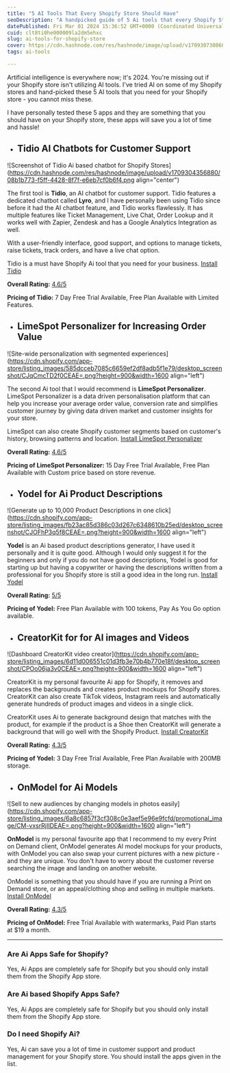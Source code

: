 ```yaml
---
title: "5 AI Tools That Every Shopify Store Should Have"
seoDescription: "A handpicked guide of 5 Ai tools that every Shopify Store should have installed on their Shopify Store. Includes Customer Support, Product Design"
datePublished: Fri Mar 01 2024 15:36:52 GMT+0000 (Coordinated Universal Time)
cuid: clt8ti0he000009la2dm5ehxc
slug: ai-tools-for-shopify-store
cover: https://cdn.hashnode.com/res/hashnode/image/upload/v1709307308687/af3bfd81-7ec3-4bdd-aa74-02b53da4856c.png
tags: ai-tools

---
```


Artificial intelligence is everywhere now; it's 2024. You're missing out if your Shopify store isn't utilizing AI tools. I've tried AI on some of my Shopify stores and hand-picked these 5 AI tools that you need for your Shopify store - you cannot miss these.

I have personally tested these 5 apps and they are something that you should have on your Shopify store, these apps will save you a lot of time and hassle!

* ## Tidio AI Chatbots for Customer Support
    

![Screenshot of Tidio Ai based chatbot for Shopify Stores](https://cdn.hashnode.com/res/hashnode/image/upload/v1709304356880/08b1b773-f5ff-4428-8f7f-e6eb7cf0b6f4.png align="center")

The first tool is **Tidio**, an AI chatbot for customer support. Tidio features a dedicated chatbot called **Lyro**, and I have personally been using Tidio since before it had the AI chatbot feature, and Tidio works flawlessly. It has multiple features like Ticket Management, Live Chat, Order Lookup and it works well with Zapier, Zendesk and has a Google Analytics Integration as well.

With a user-friendly interface, good support, and options to manage tickets, raise tickets, track orders, and have a live chat option.

Tidio is a must have Shopify Ai tool that you need for your business. [Install Tidio](https://apps.shopify.com/tidio-chat)

**Overall Rating:** [4.6/5](https://apps.shopify.com/tidio-chat)

**Pricing of Tidio:** 7 Day Free Trial Available, Free Plan Available with Limited Features.

* ## LimeSpot Personalizer for Increasing Order Value
    

![Site-wide personalization with segmented experiences](https://cdn.shopify.com/app-store/listing_images/585dcceb7085c6659ef2df8adb5f1e79/desktop_screenshot/CJqCmcTD2f0CEAE=.png?height=900&width=1600 align="left")

The second Ai tool that I would recommend is **LimeSpot Personalizer**. LimeSpot Personalizer is a data driven personalisation platform that can help you increase your average order value, conversion rate and simplifies customer journey by giving data driven market and customer insights for your store.

LimeSpot can also create Shopify customer segments based on customer's history, browsing patterns and location. [Install LimeSpot Personalizer](https://apps.shopify.com/limespot)

**Overall Rating:** [4.6/5](https://apps.shopify.com/limespot)

**Pricing of LimeSpot Personalizer:** 15 Day Free Trial Available, Free Plan Available with Custom price based on store revenue.

* ## Yodel for Ai Product Descriptions
    

![Generate up to 10,000 Product Descriptions in one click](https://cdn.shopify.com/app-store/listing_images/fb23ac85d386c03d267c6348610b25ed/desktop_screenshot/CJOFhP3q5f8CEAE=.png?height=900&width=1600 align="left")

**Yodel** is an Ai based product descriptions generator, I have used it personally and it is quite good. Although I would only suggest it for the beginners and only if you do not have good descriptions, Yodel is good for starting up but having a copywriter or having the descriptions written from a professional for you Shopify store is still a good idea in the long run. [Install Yodel](https://apps.shopify.com/product-description-magic)

**Overall Rating:** [5/5](https://apps.shopify.com/product-description-magic)

**Pricing of Yodel:** Free Plan Available with 100 tokens, Pay As You Go option available.

* ## CreatorKit for for AI images and Videos
    

![Dashboard CreatorKit video creator](https://cdn.shopify.com/app-store/listing_images/6d11d006551c01d3fb3e70b4b770e18f/desktop_screenshot/CPOo06ja3v0CEAE=.png?height=900&width=1600 align="left")

CreatorKit is my personal favourite Ai app for Shopify, it removes and replaces the backgrounds and creates product mockups for Shopify stores. CreatorKit can also create TikTok videos, Instagram reels and automatically generate hundreds of product images and videos in a single click.

CreatorKit uses Ai to generate background design that matches with the product, for example if the product is a Shoe then CreatorKit will generate a background that will go well with the Shopify Product. [Install CreatorKit](https://apps.shopify.com/creatorkit-1)

**Overall Rating:** [4.3/5](https://apps.shopify.com/creatorkit-1)

**Pricing of Yodel:** 3 Day Free Trial Available, Free Plan Available with 200MB storage.

* ## OnModel for Ai Models
    

![Sell to new audiences by changing models in photos easily](https://cdn.shopify.com/app-store/listing_images/6a8c6857f3cf308c0e3aef5e96e9fcfd/promotional_image/CM-vxsrRjIIDEAE=.png?height=900&width=1600 align="left")

**OnModel** is my personal favourite app that I recommend to my every Print on Demand client, OnModel generates AI model mockups for your products, with OnModel you can also swap your current pictures with a new picture - and they are unique. You don't have to worry about the customer reverse searching the image and landing on another website.

OnModel is something that you should have if you are running a Print on Demand store, or an appeal/clothing shop and selling in multiple markets. [Install OnModel](https://apps.shopify.com/model-swap)

**Overall Rating:** [4.3/5](https://apps.shopify.com/model-swap)

**Pricing of OnModel:** Free Trial Available with watermarks, Paid Plan starts at $19 a month.

---

### Are Ai Apps Safe for Shopify?

Yes, Ai Apps are completely safe for Shopify but you should only install them from the Shopify App store.

### Are Ai based Shopify Apps Safe?

Yes, Ai Apps are completely safe for Shopify but you should only install them from the Shopify App store.

### Do I need Shopify Ai?

Yes, Ai can save you a lot of time in customer support and product management for your Shopify store. You should install the apps given in the list.